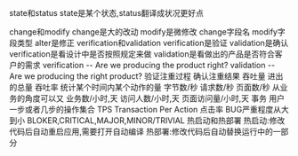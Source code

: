 state和status
state是某个状态,status翻译成状况更好点

change和modify
    change是大的改动
    modify是微修改
    change字段名
    modify字段类型
    alter是修正
verification和validation
    verification是验证
    validation是确认
    verification是看设计中是否按照规定来做
    validation是看做出的产品是否符合客户的需求
    verification -- Are we producing the product right?
    validation   -- Are we producing the right product?
    验证注重过程
    确认注重结果
吞吐量 进出的总量
吞吐率 统计某个时间内某个动作的量
        字节数/秒    请求数/秒      页面数/秒
        从业务的角度可以又   业务数/小时,天   访问人数/小时,天  页面访问量/小时,天
事务      用户一步或者几步的操作集合
TPS     Transaction Per Action
点击率
BUG严重程度从大到小
BLOKER,CRITICAL,MAJOR,MINOR/TRIVIAL
热启动和热部署
    热启动:修改代码后自动重启应用,需要打开自动编译
    热部署:修改代码后自动替换运行中的一部分